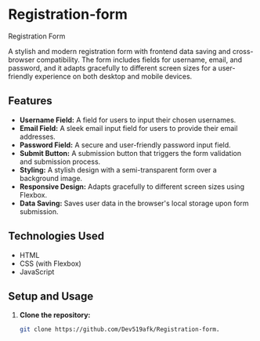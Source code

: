 # Registration-form
 Registration Form

A stylish and modern registration form with frontend data saving and cross-browser compatibility. The form includes fields for username, email, and password, and it adapts gracefully to different screen sizes for a user-friendly experience on both desktop and mobile devices.

## Features

- **Username Field:** A field for users to input their chosen usernames.
- **Email Field:** A sleek email input field for users to provide their email addresses.
- **Password Field:** A secure and user-friendly password input field.
- **Submit Button:** A submission button that triggers the form validation and submission process.
- **Styling:** A stylish design with a semi-transparent form over a background image.
- **Responsive Design:** Adapts gracefully to different screen sizes using Flexbox.
- **Data Saving:** Saves user data in the browser's local storage upon form submission.

## Technologies Used

- HTML
- CSS (with Flexbox)
- JavaScript

## Setup and Usage

1. **Clone the repository:**
   ```sh
   git clone https://github.com/Dev519afk/Registration-form.








